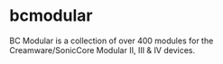bcmodular
=========

BC Modular is a collection of over 400 modules for the Creamware/SonicCore Modular II, III &amp; IV devices.
